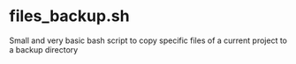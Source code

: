 # files_backup.sh
Small and very basic bash script to copy specific files of a current project to a backup directory
